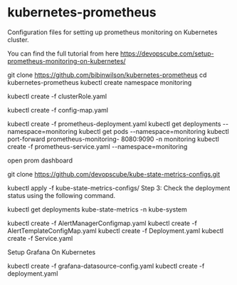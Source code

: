 # kubernetes-prometheus
Configuration files for setting up prometheus monitoring on Kubernetes cluster.

You can find the full tutorial from here https://devopscube.com/setup-prometheus-monitoring-on-kubernetes/

git clone https://github.com/bibinwilson/kubernetes-prometheus
cd kubernetes-prometheus
kubectl create namespace monitoring

kubectl create -f clusterRole.yaml

kubectl create -f config-map.yaml

kubectl create  -f prometheus-deployment.yaml 
kubectl get deployments --namespace=monitoring
kubectl get pods --namespace=monitoring
kubectl port-forward prometheus-monitoring-<variable> 8080:9090 -n monitoring
kubectl create -f prometheus-service.yaml --namespace=monitoring

open prom dashboard

git clone https://github.com/devopscube/kube-state-metrics-configs.git

kubectl apply -f kube-state-metrics-configs/
Step 3: Check the deployment status using the following command.

kubectl get deployments kube-state-metrics -n kube-system



kubectl create -f AlertManagerConfigmap.yaml
kubectl create -f AlertTemplateConfigMap.yaml
kubectl create -f Deployment.yaml
kubectl create -f Service.yaml

Setup Grafana On Kubernetes

kubectl create -f grafana-datasource-config.yaml
kubectl create -f deployment.yaml

